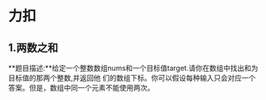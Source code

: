 # 力扣

## **1.两数之和**

**题目描述:**给定一个整数数组nums和一个目标值target.请你在数组中找出和为目标值的那两个整数,并返回他				们的数组下标。你可以假设每种输入只会对应一个答案。但是，数组中同一个元素不能使用两次。